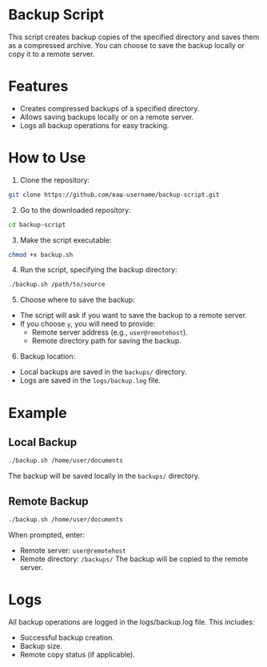 # Backup Script
This script creates backup copies of the specified directory and saves them as a compressed archive. You can choose to save the backup locally or copy it to a remote server.

# Features
- Creates compressed backups of a specified directory.
- Allows saving backups locally or on a remote server.
- Logs all backup operations for easy tracking.

# How to Use
1. Clone the repository:
```bash
git clone https://github.com/ваш-username/backup-script.git
```
2. Go to the downloaded repository:
```bash
cd backup-script
```
3. Make the script executable:
```bash
chmod +x backup.sh
```
4. Run the script, specifying the backup directory:
```bash
./backup.sh /path/to/source
```
5. Choose where to save the backup:
- The script will ask if you want to save the backup to a remote server.
- If you choose `y`, you will need to provide:
    - Remote server address (e.g., `user@remotehost`).
    - Remote directory path for saving the backup.
6. Backup location:
- Local backups are saved in the `backups/` directory.
- Logs are saved in the `logs/backup.log` file.

# Example
## Local Backup
```bash
./backup.sh /home/user/documents
```
The backup will be saved locally in the `backups/` directory.
## Remote Backup
```bash
./backup.sh /home/user/documents
```
When prompted, enter:
- Remote server: `user@remotehost`
- Remote directory: `/backups/`
The backup will be copied to the remote server.

# Logs
All backup operations are logged in the logs/backup.log file. This includes:
- Successful backup creation.
- Backup size.
- Remote copy status (if applicable).